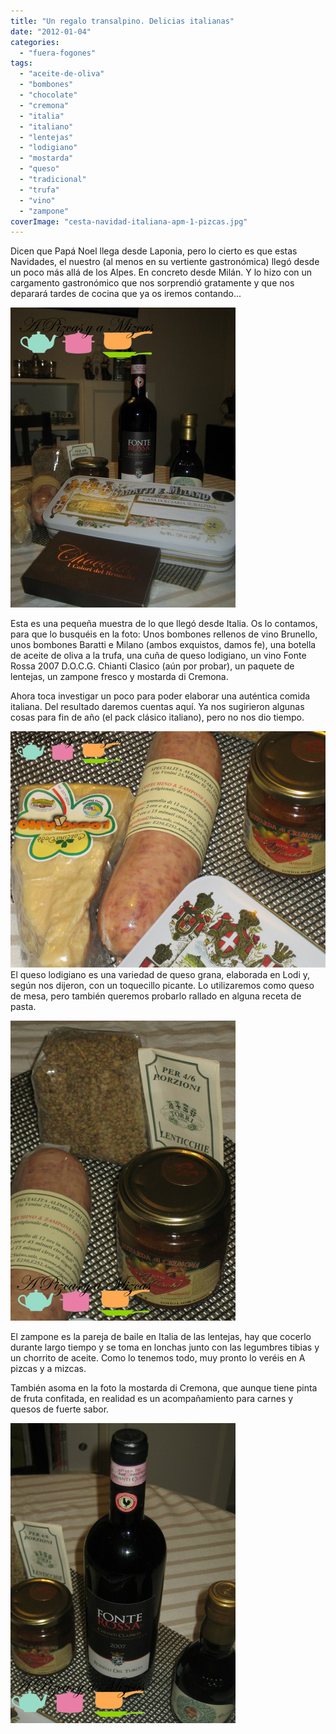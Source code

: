 ```yaml
---
title: "Un regalo transalpino. Delicias italianas"
date: "2012-01-04"
categories: 
  - "fuera-fogones"
tags: 
  - "aceite-de-oliva"
  - "bombones"
  - "chocolate"
  - "cremona"
  - "italia"
  - "italiano"
  - "lentejas"
  - "lodigiano"
  - "mostarda"
  - "queso"
  - "tradicional"
  - "trufa"
  - "vino"
  - "zampone"
coverImage: "cesta-navidad-italiana-apm-1-pizcas.jpg"
---
```


Dicen que Papá Noel llega desde Laponia, pero lo cierto es que estas Navidades, el nuestro (al menos en su vertiente gastronómica) llegó desde un poco más allá de los Alpes. En concreto desde Milán. Y lo hizo con un cargamento gastronómico que nos sorprendió gratamente y que nos deparará tardes de cocina que ya os iremos contando...

![](images/cesta-navidad-italiana-apm-1-pizcas.jpg "cesta navidad italiana apm (1) (pizcas)")

Esta es una pequeña muestra de lo que llegó desde Italia. Os lo contamos, para que lo busquéis en la foto: Unos bombones rellenos de vino Brunello, unos bombones Baratti e Milano (ambos exquistos, damos fe), una botella de aceite de oliva a la trufa, una cuña de queso lodigiano, un vino Fonte Rossa 2007 D.O.C.G. Chianti Clasico (aún por probar), un paquete de lentejas, un zampone fresco y mostarda di Cremona.

Ahora toca investigar un poco para poder elaborar una auténtica comida italiana. Del resultado daremos cuentas aquí. Ya nos sugirieron algunas cosas para fin de año (el pack clásico italiano), pero no nos dio tiempo.

![](images/cesta-navidad-italiana-apm-4-pizcas.jpg "cesta navidad italiana apm (4) (pizcas)")El queso lodigiano es una variedad de queso grana, elaborada en Lodi y, según nos dijeron, con un toquecillo picante. Lo utilizaremos como queso de mesa, pero también queremos probarlo rallado en alguna receta de pasta.

![](images/cesta-navidad-italiana-apm-7-pizcas.jpg "cesta navidad italiana apm (7) (pizcas)")

El zampone es la pareja de baile en Italia de las lentejas, hay que cocerlo durante largo tiempo y se toma en lonchas junto con las legumbres tibias y un chorrito de aceite. Como lo tenemos todo, muy pronto lo veréis en A pizcas y a mizcas.

También asoma en la foto la mostarda di Cremona, que aunque tiene pinta de fruta confitada, en realidad es un acompañamiento para carnes y quesos de fuerte sabor.

![](images/cesta-navidad-italiana-apm-8-pizcas.jpg "cesta navidad italiana apm (8) (pizcas)")
